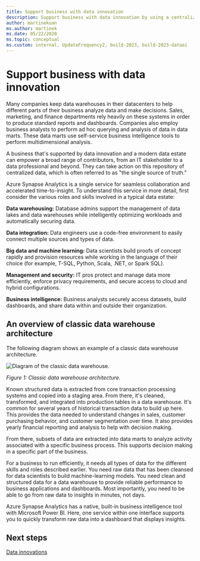 ```yaml
---
title: Support business with data innovation
description: Support business with data innovation by using a centralized data repository.
author: martinekuan
ms.author: martinek
ms.date: 05/22/2020
ms.topic: conceptual
ms.custom: internal, UpdateFrequency2, build-2023, build-2023-dataai
---
```


# Support business with data innovation

Many companies keep data warehouses in their datacenters to help different parts of their business analyze data and make decisions. Sales, marketing, and finance departments rely heavily on these systems in order to produce standard reports and dashboards. Companies also employ business analysts to perform ad hoc querying and analysis of data in data marts. These data marts use self-service business intelligence tools to perform multidimensional analysis.

A business that's supported by data innovation and a modern data estate can empower a broad range of contributors, from an IT stakeholder to a data professional and beyond. They can take action on this repository of centralized data, which is often referred to as "the single source of truth."

Azure Synapse Analytics is a single service for seamless collaboration and accelerated time-to-insight. To understand this service in more detail, first consider the various roles and skills involved in a typical data estate:

**Data warehousing:** Database admins support the management of data lakes and data warehouses while intelligently optimizing workloads and automatically securing data.

**Data integration:** Data engineers use a code-free environment to easily connect multiple sources and types of data.

**Big data and machine learning:** Data scientists build proofs of concept rapidly and provision resources while working in the language of their choice (for example, T-SQL, Python, Scala, .NET, or Spark SQL).

**Management and security:** IT pros protect and manage data more efficiently, enforce privacy requirements, and secure access to cloud and hybrid configurations.

**Business intelligence:** Business analysts securely access datasets, build dashboards, and share data within and outside their organization.

## An overview of classic data warehouse architecture

The following diagram shows an example of a classic data warehouse architecture.

![Diagram of the classic data warehouse.](../../_images/analytics/the-classic-data-warehouse.png)

*Figure 1: Classic data warehouse architecture.*

Known structured data is extracted from core transaction processing systems and copied into a staging area. From there, it's cleaned, transformed, and integrated into production tables in a data warehouse. It's common for several years of historical transaction data to build up here. This provides the data needed to understand changes in sales, customer purchasing behavior, and customer segmentation over time. It also provides yearly financial reporting and analysis to help with decision making.

From there, subsets of data are extracted into data marts to analyze activity associated with a specific business process. This supports decision making in a specific part of the business.

For a business to run efficiently, it needs all types of data for the different skills and roles described earlier. You need raw data that has been cleansed for data scientists to build machine-learning models. You need clean and structured data for a data warehouse to provide reliable performance to business applications and dashboards. Most importantly, you need to be able to go from raw data to insights in minutes, not days.

Azure Synapse Analytics has a native, built-in business intelligence tool with Microsoft Power BI. Here, one service within one interface supports you to quickly transform raw data into a dashboard that displays insights.

## Next steps

<!-- TODO: More detail needed here. -->

[Data innovations](./data-innovations.md)
